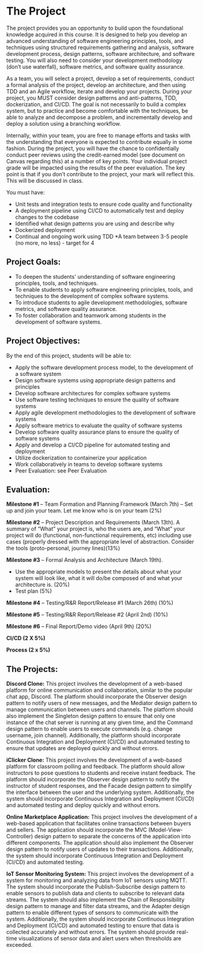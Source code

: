 # The Project

The project provides you an opportunity to build upon the foundational knowledge acquired in this course. It is designed to help you develop an advanced understanding of software engineering principles, tools, and techniques using structured requirements gathering and analysis, software development process, design patterns, software architecture, and software testing.  You will also need to consider your development methodology (don’t use waterfall), software metrics, and software quality assurance.

As a team, you will select a project, develop a set of requirements, conduct a formal analysis of the project, develop an architecture, and then using TDD and an Agile workflow, iterate and develop your projects.  During your project, you MUST consider design patterns and anti-patterns, TDD, dockerization, and CI/CD.  The goal is not necessarily to build a complex system, but to practice and become comfortable with the techniques, be able to analyze and decompose a problem, and incrementally develop and deploy a solution using a branching workflow.

Internally, within your team, you are free to manage efforts and tasks with the understanding that everyone is expected to contribute equally in some fashion.  During the project, you will have the chance to confidentially conduct peer reviews using the credit-earned model (see document on Canvas regarding this) at a number of key points.   Your individual project grade will be impacted using the results of the peer evaluation.   The key point is that if you don’t contribute to the project, your mark will reflect this.  This will be discussed in class.

You must have:

* Unit tests and integration tests to ensure code quality and functionality
* A deployment pipeline using CI/CD to automatically test and deploy changes to the codebase
* Identified what design patterns you are using and describe why
* Dockerized deployment
* Continual and ongoing work using TDD 
*A team between 3-5 people (no more, no less) - target for 4

## Project Goals:

* To deepen the students' understanding of software engineering principles, tools, and techniques.
* To enable students to apply software engineering principles, tools, and techniques to the development of complex software systems.
* To introduce students to agile development methodologies, software metrics, and software quality assurance.
* To foster collaboration and teamwork among students in the development of software systems.

## Project Objectives:

By the end of this project, students will be able to:

* Apply the software development process model, to the development of a software system
* Design software systems using appropriate design patterns and principles
* Develop software architectures for complex software systems
* Use software testing techniques to ensure the quality of software systems
* Apply agile development methodologies to the development of software systems
* Apply software metrics to evaluate the quality of software systems
* Develop software quality assurance plans to ensure the quality of software systems
* Apply and develop a CI/CD pipeline for automated testing and deployment
* Utilize dockerization to containerize your application
* Work collaboratively in teams to develop software systems
* Peer Evaluation: see Peer Evaluation

## Evaluation:

**Milestone #1** – Team Formation and Planning Framework (March 7th) – Set up and join your team.   Let me know who is on your team (2%)

**Milestone #2** – Project Description and Requirements (March 13th).  A summary of “What” your project is, who the users are, and “What” your project will do (functional, non-functional requirements, etc) including use cases (properly dressed with the appropriate level of abstraction.   Consider the tools (proto-personal, journey lines)(13%)

**Milestone #3** – Formal Analysis and Architecture (March 19th).  
 * Use the appropriate models to present the details about what your system will look like, what it will do/be composed of and what your architecture is. (20%)
 * Test plan (5%)

**Milestone #4** – Testing/R&R Report/Release #1 (March 26th) (10%)

**Milestone #5** – Testing/R&R Report/Release #2 (April 2nd) (10%)

**Milestone #6** – Final Report/Demo video (April 9th) (20%)

**CI/CD (2 X 5%)**

**Process (2 x 5%)**

## The Projects:

**Discord Clone:** This project involves the development of a web-based platform for online communication and collaboration, similar to the popular chat app, Discord. The platform should incorporate the Observer design pattern to notify users of new messages, and the Mediator design pattern to manage communication between users and channels. The platform should also implement the Singleton design pattern to ensure that only one instance of the chat server is running at any given time, and the Command design pattern to enable users to execute commands (e.g. change username, join channel). Additionally, the platform should incorporate Continuous Integration and Deployment (CI/CD) and automated testing to ensure that updates are deployed quickly and without errors.

**iClicker Clone:** This project involves the development of a web-based platform for classroom polling and feedback. The platform should allow instructors to pose questions to students and receive instant feedback. The platform should incorporate the Observer design pattern to notify the instructor of student responses, and the Facade design pattern to simplify the interface between the user and the underlying system.  Additionally, the system should incorporate Continuous Integration and Deployment (CI/CD) and automated testing and deploy quickly and without errors. 

**Online Marketplace Application:** This project involves the development of a web-based application that facilitates online transactions between buyers and sellers. The application should incorporate the MVC (Model-View-Controller) design pattern to separate the concerns of the application into different components. The application should also implement the Observer design pattern to notify users of updates to their transactions.  Additionally, the system should incorporate Continuous Integration and Deployment (CI/CD) and automated testing.

**IoT Sensor Monitoring System:** This project involves the development of a system for monitoring and analyzing data from IoT sensors using MQTT. The system should incorporate the Publish-Subscribe design pattern to enable sensors to publish data and clients to subscribe to relevant data streams. The system should also implement the Chain of Responsibility design pattern to manage and filter data streams, and the Adapter design pattern to enable different types of sensors to communicate with the system. Additionally, the system should incorporate Continuous Integration and Deployment (CI/CD) and automated testing to ensure that data is collected accurately and without errors. The system should provide real-time visualizations of sensor data and alert users when thresholds are exceeded.

